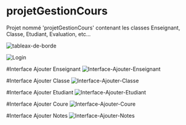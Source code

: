 # projetGestionCours
Projet nommé 'projetGestionCours' contenant les classes Enseignant, Classe, Etudiant, Evaluation, etc...

![tableax-de-borde](https://user-images.githubusercontent.com/84733255/187221249-872b50dc-34f0-48eb-ad9f-edaa01bc3fff.JPG)

![Login](https://user-images.githubusercontent.com/84733255/187221341-d9d195a8-b2ea-4874-aa00-c9b9e44caeb0.JPG)

#Interface Ajouter Enseignant
![Interface-Ajouter-Enseignant](https://user-images.githubusercontent.com/84733255/187221427-611ba0a7-5444-4dd0-8cd5-4db60563b45f.JPG)

#Interface Ajouter Classe
![Interface-Ajouter-Classe](https://user-images.githubusercontent.com/84733255/187221496-6c0fb213-261b-49ed-b088-2e56f544de09.JPG)

#Interface Ajouter Etudiant
![Interface-Ajouter-Etudiant](https://user-images.githubusercontent.com/84733255/187221620-e79f55f5-8b6a-497f-b0cc-3501640ddbc1.JPG)

#Interface Ajouter Coure
![Interface-Ajouter-Coure](https://user-images.githubusercontent.com/84733255/187221994-c12b6f80-b150-4a3b-a657-da30a79a9756.JPG)

#Interface Ajouter Notes
![Interface-Ajouter-Notes](https://user-images.githubusercontent.com/84733255/187222373-02b2d871-093e-4a68-90b3-7d42979855df.JPG)

